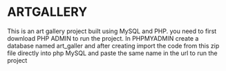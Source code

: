 # ARTGALLERY
This is an art gallery project built using MySQL and PHP.
you need to first download PHP ADMIN to run the project.
In PHPMYADMIN create a database named art_galler and after creating import the code from this zip file directly into php MySQL and paste the same name in the url to run the project

